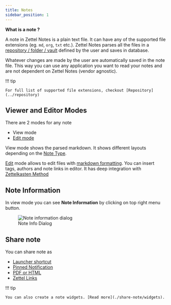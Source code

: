 ```yaml
---
title: Notes
sidebar_position: 1
---
```


**What is a note ?**

A note in Zettel Notes is a plain text file. It can have any of the supported file extensions (eg. `md`, `org`, `txt` etc.). Zettel Notes parses all the files in a [repository / folder / vault](../repository) defined by the user and saves in database. 

Whatever changes are made by the user are automatically saved in the note file. This way you can use any application you want to read your notes and are not dependent on Zettel Notes (vendor agnostic).

!!! tip

    For full list of supported file extensions, checkout [Repository](../repository)


## Viewer and Editor Modes

There are 2 modes for any note

- View mode
- [Edit mode](./editor)

View mode shows the parsed markdown. It shows different layouts depending on the [Note Type](./note-types). 

[Edit](./editor) mode allows to edit files with [markdown formatting](./editor/markdown). You can insert tags, authors and note links in editor. It has deep integration with [Zettelkasten Method](./editor/zettelkasten)

## Note Information

In view mode you can see **Note Information** by clicking on top right menu button.

<figure>
<img src="/assets/img/note-information-dialog.png" alt="Note information dialog"/>
 <figcaption>Note Info Dialog</figcaption>
</figure>

## Share note

You can share note as 

- [Launcher shortcut](./share-note/launcher-shortcuts)
- [Pinned Notification](./share-note/notifications)
- [PDF or HTML](./share-note/pdf)
- [Zettel Links](./share-note/zettel-links)

!!! tip

    You can also create a note widgets. [Read more](./share-note/widgets).
